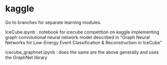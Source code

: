 # kaggle
Go to branches for separate learning modules. 

IceCube.ipynb : notebook for icecube competition on kaggle implementing graph convolutional neural network model described in "Graph Neural Networks for Low-Energy Event Classification & Reconstruction in IceCube" 

icecube_graphnet.ipynb : does the same are the above generally and uses the GraphNet library 

